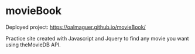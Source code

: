 # movieBook

Deployed project: https://oalmaguer.github.io/movieBook/

Practice site created with Javascript and Jquery to find any movie you want using theMovieDB API.